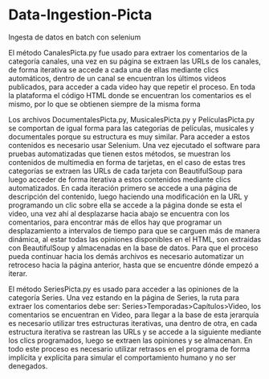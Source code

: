 # Data-Ingestion-Picta
Ingesta de datos en batch con selenium

El método CanalesPicta.py fue usado para extraer los comentarios de la categoría canales, una vez en su página se extraen las URLs de los canales, de forma iterativa se accede a cada una de ellas mediante clics automáticos, dentro de un canal se encuentran los últimos videos publicados, para acceder a cada video hay que repetir el proceso. En toda la plataforma el código HTML donde se encuentran los comentarios es el mismo, por lo que se obtienen siempre de la misma forma

Los archivos DocumentalesPicta.py, MusicalesPicta.py y PelículasPicta.py se comportan de igual forma para las categorías de películas, musicales y documentales porque su estructura es muy similar. Para acceder a estos contenidos es necesario usar Selenium. Una vez ejecutado el software para pruebas automatizadas que tienen estos métodos, se muestran los contenidos de multimedia en forma de tarjetas, en el caso de estas tres categorías se extraen las URLs de cada tarjeta con BeautifulSoup para luego acceder de forma iterativa a estos contenidos mediante clics automatizados. En cada iteración primero se accede a una página de descripción del contenido, luego haciendo una modificación en la URL y programando un clic sobre ella se accede a la página donde se esta el video, una vez ahí al desplazarse hacia abajo se encuentra con los comentarios, para encontrar más de ellos hay que programar un desplazamiento a intervalos de tiempo para que se carguen más de manera dinámica, al estar todas las opiniones disponibles en el HTML, son extraídas con BeautifulSoup y almacenadas en la base de datos. Para que el proceso pueda continuar hacia los demás archivos es necesario automatizar un retroceso hacia la página anterior, hasta que se encuentre dónde empezó a iterar.

El método SeriesPicta.py es usado para acceder a las opiniones de la categoría Series. Una vez estando en la página de Series, la ruta para extraer los comentarios debe ser: Series>Temporadas>Capítulos>Video, los comentarios se encuentran en Video, para llegar a la base de esta jerarquía es necesario utilizar tres estructuras iterativas, una dentro de otra, en cada estructura iterativa se rastrean las URLs y se accede a la siguiente mediante los clics programados, luego se extraen las opiniones y se almacenan. En todo este proceso es necesario utilizar retrasos en el programa de forma implícita y explícita para simular el comportamiento humano y no ser denegados.
